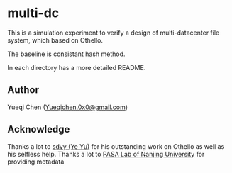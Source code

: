 # multi-dc
This is a simulation experiment to verify a design of multi-datacenter file system, which based on Othello.

The baseline is consistant hash method.

In each directory has a more detailed README.

## Author
Yueqi Chen (Yueqichen.0x0@gmail.com)

## Acknowledge
Thanks a lot to [sdyy (Ye Yu)](https://github.com/sdyy1990) for his outstanding work on Othello as well as his selfless help.
Thanks a lot to [PASA Lab of Nanjing University](http://pasa-bigdata.nju.edu.cn/) for providing metadata
